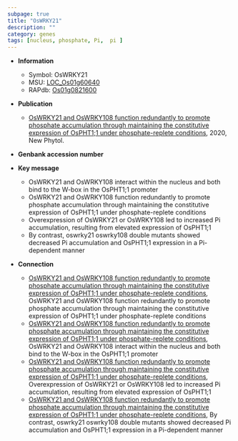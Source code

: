 ```yaml
---
subpage: true
title: "OsWRKY21"
description: ""
category: genes
tags: [nucleus, phosphate, Pi,  pi ]
---
```


* **Information**  
    + Symbol: OsWRKY21  
    + MSU: [LOC_Os01g60640](http://rice.plantbiology.msu.edu/cgi-bin/ORF_infopage.cgi?orf=LOC_Os01g60640)  
    + RAPdb: [Os01g0821600](http://rapdb.dna.affrc.go.jp/viewer/gbrowse_details/irgsp1?name=Os01g0821600)  

* **Publication**  
    + [OsWRKY21 and OsWRKY108 function redundantly to promote phosphate accumulation through maintaining the constitutive expression of OsPHT1;1 under phosphate-replete conditions](http://www.ncbi.nlm.nih.gov/pubmed?term=OsWRKY21+and+OsWRKY108+function+redundantly+to+promote+phosphate+accumulation+through+maintaining+the+constitutive+expression+of+OsPHT1;1+under+phosphate-replete+conditions%5BTitle%5D), 2020, New Phytol.

* **Genbank accession number**  

* **Key message**  
    + OsWRKY21 and OsWRKY108 interact within the nucleus and both bind to the W-box in the OsPHT1;1 promoter
    + OsWRKY21 and OsWRKY108 function redundantly to promote phosphate accumulation through maintaining the constitutive expression of OsPHT1;1 under phosphate-replete conditions
    + Overexpression of OsWRKY21 or OsWRKY108 led to increased Pi accumulation, resulting from elevated expression of OsPHT1;1
    + By contrast, oswrky21 oswrky108 double mutants showed decreased Pi accumulation and OsPHT1;1 expression in a Pi-dependent manner

* **Connection**  
    + [OsWRKY21 and OsWRKY108 function redundantly to promote phosphate accumulation through maintaining the constitutive expression of OsPHT1;1 under phosphate-replete conditions](http://www.ncbi.nlm.nih.gov/pubmed?term=OsWRKY21+and+OsWRKY108+function+redundantly+to+promote+phosphate+accumulation+through+maintaining+the+constitutive+expression+of+OsPHT1;1+under+phosphate-replete+conditions%5BTitle%5D), OsWRKY21 and OsWRKY108 function redundantly to promote phosphate accumulation through maintaining the constitutive expression of OsPHT1;1 under phosphate-replete conditions
    + [OsWRKY21 and OsWRKY108 function redundantly to promote phosphate accumulation through maintaining the constitutive expression of OsPHT1;1 under phosphate-replete conditions](http://www.ncbi.nlm.nih.gov/pubmed?term=OsWRKY21+and+OsWRKY108+function+redundantly+to+promote+phosphate+accumulation+through+maintaining+the+constitutive+expression+of+OsPHT1;1+under+phosphate-replete+conditions%5BTitle%5D),  OsWRKY21 and OsWRKY108 interact within the nucleus and both bind to the W-box in the OsPHT1;1 promoter
    + [OsWRKY21 and OsWRKY108 function redundantly to promote phosphate accumulation through maintaining the constitutive expression of OsPHT1;1 under phosphate-replete conditions](http://www.ncbi.nlm.nih.gov/pubmed?term=OsWRKY21+and+OsWRKY108+function+redundantly+to+promote+phosphate+accumulation+through+maintaining+the+constitutive+expression+of+OsPHT1;1+under+phosphate-replete+conditions%5BTitle%5D),  Overexpression of OsWRKY21 or OsWRKY108 led to increased Pi accumulation, resulting from elevated expression of OsPHT1;1
    + [OsWRKY21 and OsWRKY108 function redundantly to promote phosphate accumulation through maintaining the constitutive expression of OsPHT1;1 under phosphate-replete conditions](http://www.ncbi.nlm.nih.gov/pubmed?term=OsWRKY21+and+OsWRKY108+function+redundantly+to+promote+phosphate+accumulation+through+maintaining+the+constitutive+expression+of+OsPHT1;1+under+phosphate-replete+conditions%5BTitle%5D),  By contrast, oswrky21 oswrky108 double mutants showed decreased Pi accumulation and OsPHT1;1 expression in a Pi-dependent manner



